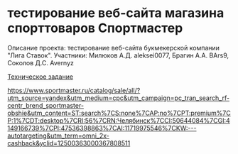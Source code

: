 # тестирование веб-сайта магазина спорттоваров Спортмастер

Описание проекта: тестирование веб-сайта букмекерской компании "Лига Ставок".
Участники: Милюков А.Д. aleksei0077, Брагин А.А. BArs9, Соколов Д.С. Avernyz

[Техническое задание](Техническое_задание.md)

https://www.sportmaster.ru/catalog/sale/all/?utm_source=yandex&utm_medium=cpc&utm_campaign=pc_tran_search_rf-centr_brend_sportmaster-obshie&utm_content=ST:search%7CS:none%7CAP:no%7CPT:premium%7CP:1%7CDT:desktop%7CRI:56%7CRN:Челябинск%7CCI:50644084%7CGI:4149166739%7CPI:47536398863%7CAI:11719975546%7CKW:---autotargeting&utm_term=omni_2x-cashback&yclid=12500363000367808511

